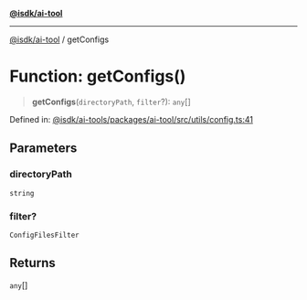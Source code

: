 [**@isdk/ai-tool**](../README.md)

***

[@isdk/ai-tool](../globals.md) / getConfigs

# Function: getConfigs()

> **getConfigs**(`directoryPath`, `filter`?): `any`[]

Defined in: [@isdk/ai-tools/packages/ai-tool/src/utils/config.ts:41](https://github.com/isdk/ai-tool.js/blob/209a87173b5eabb2f81db6ea9a6784f34c24e271/src/utils/config.ts#L41)

## Parameters

### directoryPath

`string`

### filter?

`ConfigFilesFilter`

## Returns

`any`[]
